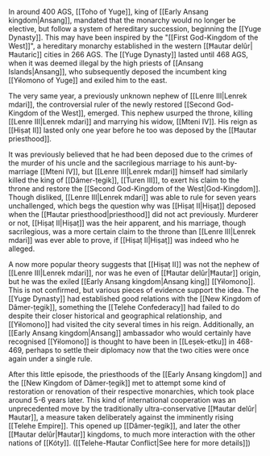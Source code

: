 In around 400 AGS, [[Toho of Yuge]], king of [[Early Ansang kingdom|Ansang]], mandated that the monarchy would no longer be elective, but follow a system of hereditary succession, beginning the [[Yuge Dynasty]]. This may have been inspired by the "[[First God-Kingdom of the West]]", a hereditary monarchy established in the western [[Ħautar delûr|Ħautaric]] cities in 266 AGS. The [[Yuge Dynasty]] lasted until 468 AGS, when it was deemed illegal by the high priests of [[Ansang Islands|Ansang]], who subsequently deposed the incumbent king [[Yɨlomono of Yuge]] and exiled him to the east.

The very same year, a previously unknown nephew of [[Lenre III|Lenrek mdari]], the controversial ruler of the newly restored [[Second God-Kingdom of the West]], emerged. This nephew usurped the throne, killing [[Lenre III|Lenrek mdari]] and marrying his widow, [[Mteni IV]]. His reign as [[Hiṣaṭ II]] lasted only one year before he too was deposed by the [[Ħautar priesthood]].

It was previously believed that he had been deposed due to the crimes of the murder of his uncle and the sacrilegious marriage to his aunt-by-marriage [[Mteni IV]], but [[Lenre III|Lenrek mdari]] himself had similarly killed the king of [[Dâmer-ṭegik]], [[Turen III]], to exert his claim to the throne and restore the [[Second God-Kingdom of the West|God-Kingdom]]. Though disliked, [[Lenre III|Lenrek mdari]] was able to rule for seven years unchallenged, which begs the question why was [[Hiṣaṭ II|Hiṣaṭ]] deposed when the [[Ħautar priesthood|priesthood]] did not act previously. Murderer or not, [[Hiṣaṭ II|Hiṣaṭ]] was the heir apparent, and his marriage, though sacrilegious, was a more certain claim to the throne than [[Lenre III|Lenrek mdari]] was ever able to prove, if [[Hiṣaṭ II|Hiṣaṭ]] was indeed who he alleged.

A now more popular theory suggests that [[Hiṣaṭ II]] was not the nephew of [[Lenre III|Lenrek mdari]], nor was he even of [[Ħautar delûr|Ħautar]] origin, but he was the exiled [[Early Ansang kingdom|Ansang king]] [[Yɨlomono]]. This is not confirmed, but various pieces of evidence support the idea. The [[Yuge Dynasty]] had established good relations with the [[New Kingdom of Dâmer-ṭegik]], something the [[Telehe Confederacy]] had failed to do despite their closer historical and geographical relationship, and [[Yɨlomono]] had visited the city several times in his reign. Additionally, an [[Early Ansang kingdom|Ansang]] ambassador who would certainly have recognised [[Yɨlomono]] is thought to have been in [[Leṣek-etku]] in 468-469, perhaps to settle their diplomacy now that the two cities were once again under a single rule.

After this little episode, the priesthoods of the [[Early Ansang kingdom]] and the [[New Kingdom of Dâmer-ṭegik]] met to attempt some kind of restoration or renovation of their respective monarchies, which took place around 5-6 years later. This kind of international cooperation was an unprecedented move by the traditionally ultra-conservative [[Ħautar delûr|Ħautar]], a measure taken deliberately against the imminently rising [[Telehe Empire]]. This opened up [[Dâmer-ṭegik]], and later the other [[Ħautar delûr|Ħautar]] kingdoms, to much more interaction with the other nations of [[Kóty]].
([[Telehe-Ħautar Conflict|See here for more details]])